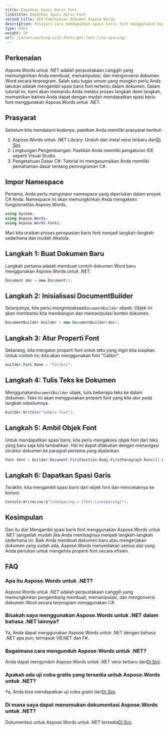 ```yaml
---
title: Dapatkan Spasi Baris Font
linktitle: Dapatkan Spasi Baris Font
second_title: API Pemrosesan Dokumen Aspose.Words
description: Pelajari cara mendapatkan spasi baris font menggunakan Aspose.Words untuk .NET dengan tutorial langkah demi langkah ini. Sempurna untuk pengembang.
type: docs
weight: 10
url: /id/net/working-with-fonts/get-font-line-spacing/
---
```

## Perkenalan

Aspose.Words untuk .NET adalah perpustakaan canggih yang memungkinkan Anda membuat, memanipulasi, dan mengonversi dokumen Word secara terprogram. Salah satu tugas umum yang mungkin perlu Anda lakukan adalah mengambil spasi baris font tertentu dalam dokumen. Dalam tutorial ini, kami akan memandu Anda melalui proses langkah demi langkah, memastikan bahwa Anda dapat dengan mudah mendapatkan spasi baris font menggunakan Aspose.Words untuk .NET. 

## Prasyarat

Sebelum kita mendalami kodenya, pastikan Anda memiliki prasyarat berikut:

1.  Aspose.Words untuk .NET Library: Unduh dan instal versi terbaru dari[Di Sini](https://releases.aspose.com/words/net/).
2. Lingkungan Pengembangan: Pastikan Anda memiliki pengaturan IDE seperti Visual Studio.
3. Pengetahuan Dasar C#: Tutorial ini mengasumsikan Anda memiliki pemahaman dasar tentang pemrograman C#.

## Impor Namespace

Pertama, Anda perlu mengimpor namespace yang diperlukan dalam proyek C# Anda. Namespace ini akan memungkinkan Anda mengakses fungsionalitas Aspose.Words.

```csharp
using System;
using Aspose.Words;
using Aspose.Words.Fonts;
```

Mari kita uraikan proses penspasian baris font menjadi langkah-langkah sederhana dan mudah dikelola.

## Langkah 1: Buat Dokumen Baru

Langkah pertama adalah membuat contoh dokumen Word baru menggunakan Aspose.Words untuk .NET.

```csharp
Document doc = new Document();
```

## Langkah 2: Inisialisasi DocumentBuilder

Selanjutnya, kita perlu menginisialisasi`DocumentBuilder` obyek. Objek ini akan membantu kita membangun dan memanipulasi konten dokumen.

```csharp
DocumentBuilder builder = new DocumentBuilder(doc);
```

## Langkah 3: Atur Properti Font

Sekarang, kita mengatur properti font untuk teks yang ingin kita sisipkan. Untuk contoh ini, kita akan menggunakan font "Calibri".

```csharp
builder.Font.Name = "Calibri";
```

## Langkah 4: Tulis Teks ke Dokumen

 Menggunakan`DocumentBuilder` objek, tulis beberapa teks ke dalam dokumen. Teks ini akan menggunakan properti font yang kita atur pada langkah sebelumnya.

```csharp
builder.Writeln("Sample Text");
```

## Langkah 5: Ambil Objek Font

Untuk mendapatkan spasi baris, kita perlu mengakses objek font dari teks yang baru saja kita tambahkan. Hal ini dapat dilakukan dengan menavigasi struktur dokumen ke paragraf pertama yang dijalankan.

```csharp
Font font = builder.Document.FirstSection.Body.FirstParagraph.Runs[0].Font;
```

## Langkah 6: Dapatkan Spasi Garis

Terakhir, kita mengambil spasi baris dari objek font dan mencetaknya ke konsol.

```csharp
Console.WriteLine($"lineSpacing = {font.LineSpacing}");
```

## Kesimpulan

Dan itu dia! Mengambil spasi baris font menggunakan Aspose.Words untuk .NET sangatlah mudah jika Anda membaginya menjadi langkah-langkah sederhana ini. Baik Anda membuat dokumen baru atau mengerjakan dokumen yang sudah ada, Aspose.Words menyediakan semua alat yang Anda perlukan untuk mengelola properti font secara efisien.

## FAQ

### Apa itu Aspose.Words untuk .NET?
Aspose.Words untuk .NET adalah perpustakaan canggih yang memungkinkan pengembang membuat, memanipulasi, dan mengonversi dokumen Word secara terprogram menggunakan C#.

### Bisakah saya menggunakan Aspose.Words untuk .NET dalam bahasa .NET lainnya?
Ya, Anda dapat menggunakan Aspose.Words untuk .NET dengan bahasa .NET apa pun, termasuk VB.NET dan F#.

### Bagaimana cara mengunduh Aspose.Words untuk .NET?
 Anda dapat mengunduh Aspose.Words untuk .NET versi terbaru dari[Di Sini](https://releases.aspose.com/words/net/).

### Apakah ada uji coba gratis yang tersedia untuk Aspose.Words untuk .NET?
 Ya, Anda bisa mendapatkan uji coba gratis dari[Di Sini](https://releases.aspose.com/).

### Di mana saya dapat menemukan dokumentasi Aspose.Words untuk .NET?
 Dokumentasi untuk Aspose.Words untuk .NET tersedia[Di Sini](https://reference.aspose.com/words/net/).